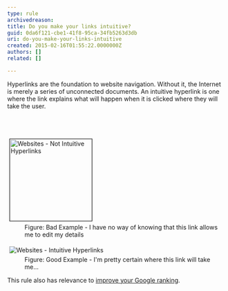 ```yaml
---
type: rule
archivedreason: 
title: Do you make your links intuitive?
guid: 0da6f121-cbe1-41f8-95ca-34fb5263d3db
uri: do-you-make-your-links-intuitive
created: 2015-02-16T01:55:22.0000000Z
authors: []
related: []

---
```



<p>Hyperlinks are the foundation to website navigation. Without 
     it, the Internet is merely a series of unconnected 
     documents. An intuitive hyperlink is one where the link 
     explains what will happen when it is clicked where they will 
     take the user.
                </p>
<br><excerpt class='endintro'></excerpt><br>
<dl class="badImage"><dt> 
      <img border="1" src="http&#58;//www.ssw.com.au/SSW/Standards/Rules/Images/Websites_NotIntuitiveHyperlinks.gif" alt="Websites - Not Intuitive Hyperlinks" style="margin&#58;5px;width&#58;190px;" />
   </dt><dd>Figure&#58; Bad Example - I have no way of knowing that this link allows me to edit my details</dd></dl><dl class="goodImage"><dt> 
      <img src="http&#58;//www.ssw.com.au/SSW/Standards/Rules/Images/Websites_IntuitiveHyperlinks.gif" alt="Websites - Intuitive Hyperlinks" style="margin&#58;5px;" />
   </dt><dd>Figure&#58; Good Example - I'm pretty certain where this link will take me...</dd></dl><p> This rule also has relevance to 
   <a href="http&#58;//www.ssw.com.au/SSW/Standards/Rules/RulesToBetterGoogleRankings.aspx#Relevancy">improve your Google ranking</a>. </p>


